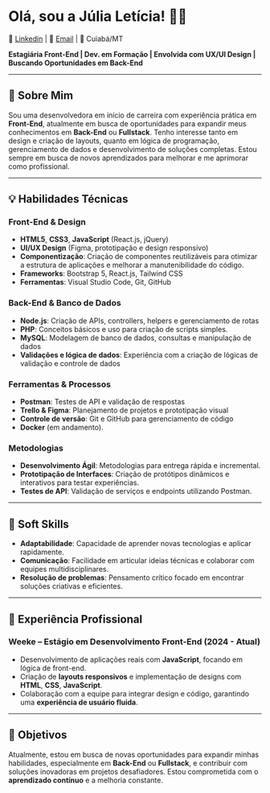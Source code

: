# Olá, sou a Júlia Letícia! 👩‍💻
🔗 [Linkedin](https://www.linkedin.com/in/juliawlett/) | 📧 [Email](mailto:dev.julialeticia@gmail.com) | 📍 Cuiabá/MT

**Estagiária Front-End | Dev. em Formação | Envolvida com UX/UI Design | Buscando Oportunidades em Back-End**

---

## 🚀 Sobre Mim

Sou uma desenvolvedora em início de carreira com experiência prática em **Front-End**, atualmente em busca de oportunidades para expandir meus conhecimentos em **Back-End** ou **Fullstack**. Tenho interesse tanto em design e criação de layouts, quanto em lógica de programação, gerenciamento de dados e desenvolvimento de soluções completas. Estou sempre em busca de novos aprendizados para melhorar e me aprimorar como profissional.

---

## 💡 Habilidades Técnicas

### **Front-End & Design**
- **HTML5**, **CSS3**, **JavaScript** (React.js, jQuery)
- **UI/UX Design** (Figma, prototipação e design responsivo)
- **Componentização**: Criação de componentes reutilizáveis para otimizar a estrutura de aplicações e melhorar a manutenibilidade do código.
- **Frameworks**: Bootstrap 5, React.js, Tailwind CSS
- **Ferramentas**: Visual Studio Code, Git, GitHub

### **Back-End & Banco de Dados**
- **Node.js**: Criação de APIs, controllers, helpers e gerenciamento de rotas
- **PHP**: Conceitos básicos e uso para criação de scripts simples.
- **MySQL**: Modelagem de banco de dados, consultas e manipulação de dados
- **Validações e lógica de dados**: Experiência com a criação de lógicas de validação e controle de dados

### **Ferramentas & Processos**
- **Postman**: Testes de API e validação de respostas
- **Trello & Figma**: Planejamento de projetos e prototipação visual
- **Controle de versão**: Git e GitHub para gerenciamento de código
- **Docker** (em andamento).

### **Metodologias**
- **Desenvolvimento Ágil**: Metodologias para entrega rápida e incremental.
- **Prototipação de Interfaces**: Criação de protótipos dinâmicos e interativos para testar experiências.
- **Testes de API**: Validação de serviços e endpoints utilizando Postman.
  
---

## 🌱 Soft Skills

- **Adaptabilidade**: Capacidade de aprender novas tecnologias e aplicar rapidamente.
- **Comunicação**: Facilidade em articular ideias técnicas e colaborar com equipes multidisciplinares.
- **Resolução de problemas**: Pensamento crítico focado em encontrar soluções criativas e eficientes.

---

## 💼 Experiência Profissional

### **Weeke – Estágio em Desenvolvimento Front-End (2024 - Atual)**

- Desenvolvimento de aplicações reais com **JavaScript**, focando em lógica de front-end.
- Criação de **layouts responsivos** e implementação de designs com **HTML**, **CSS**, **JavaScript**.
- Colaboração com a equipe para integrar design e código, garantindo uma **experiência de usuário fluida**.

---

## 🌱 Objetivos

Atualmente, estou em busca de novas oportunidades para expandir minhas habilidades, especialmente em **Back-End** ou **Fullstack**, e contribuir com soluções inovadoras em projetos desafiadores. Estou comprometida com o **aprendizado contínuo** e a melhoria constante.
